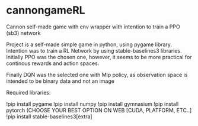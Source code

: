 # cannongameRL
Cannon self-made game with env wrapper with intention to train a PPO (sb3) network

Project is a self-made simple game in python, using pygame library.
Intention was to train a RL Network by using stable-baselines3 libraries. Initially PPO was the chosen one, however, it seems to be more practical for continous rewards and action spaces.

Finally DQN was the selected one with Mlp policy, as observation space is intended to be binary data and not an image


Required libraries:

!pip install pygame
!pip install numpy
!pip install gymnasium
!pip install pytorch (CHOOSE YOUR BEST OPTION ON WEB [CUDA, PLATFORM, ETC..]
!pip install stable-baselines3[extra]